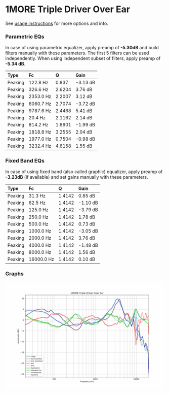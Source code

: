 # 1MORE Triple Driver Over Ear
See [usage instructions](https://github.com/jaakkopasanen/AutoEq#usage) for more options and info.

### Parametric EQs
In case of using parametric equalizer, apply preamp of **-5.30dB** and build filters manually
with these parameters. The first 5 filters can be used independently.
When using independent subset of filters, apply preamp of **-5.34 dB**.

| Type    | Fc        |      Q | Gain     |
|:--------|:----------|:-------|:---------|
| Peaking | 122.8 Hz  | 0.837  | -3.13 dB |
| Peaking | 326.6 Hz  | 2.6204 | 3.76 dB  |
| Peaking | 2353.0 Hz | 2.2007 | 3.12 dB  |
| Peaking | 6060.7 Hz | 2.7074 | -3.72 dB |
| Peaking | 9787.6 Hz | 2.4468 | 5.41 dB  |
| Peaking | 20.4 Hz   | 2.1162 | 2.14 dB  |
| Peaking | 814.2 Hz  | 1.8901 | -1.99 dB |
| Peaking | 1818.8 Hz | 3.2555 | 2.04 dB  |
| Peaking | 1977.0 Hz | 0.7504 | -0.98 dB |
| Peaking | 3232.4 Hz | 4.6158 | 1.55 dB  |

### Fixed Band EQs
In case of using fixed band (also called graphic) equalizer, apply preamp of **-3.23dB**
(if available) and set gains manually with these parameters.

| Type    | Fc         |      Q | Gain     |
|:--------|:-----------|:-------|:---------|
| Peaking | 31.3 Hz    | 1.4142 | 0.85 dB  |
| Peaking | 62.5 Hz    | 1.4142 | -1.10 dB |
| Peaking | 125.0 Hz   | 1.4142 | -3.79 dB |
| Peaking | 250.0 Hz   | 1.4142 | 1.78 dB  |
| Peaking | 500.0 Hz   | 1.4142 | 0.73 dB  |
| Peaking | 1000.0 Hz  | 1.4142 | -3.05 dB |
| Peaking | 2000.0 Hz  | 1.4142 | 3.76 dB  |
| Peaking | 4000.0 Hz  | 1.4142 | -1.48 dB |
| Peaking | 8000.0 Hz  | 1.4142 | 1.56 dB  |
| Peaking | 16000.0 Hz | 1.4142 | 0.10 dB  |

### Graphs
![](./1MORE%20Triple%20Driver%20Over%20Ear.png)